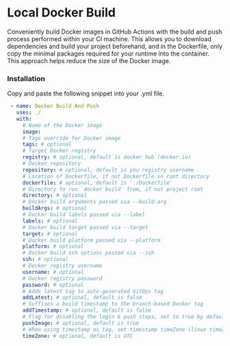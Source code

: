 # Local Docker Build
Conveniently build Docker images in GitHub Actions with the build and push process performed within your CI machine. This allows you to download dependencies and build your project beforehand, and in the Dockerfile, only copy the minimal packages required for your runtime into the container. This approach helps reduce the size of the Docker image.

### Installation
Copy and paste the following snippet into your .yml file.
 ```yaml
  - name: Docker Build And Push
    uses: ./
    with:
      # Name of the Docker image
      image:
      # Tags override for Docker image
      tags: # optional
      # Target Docker registry
      registry: # optional, default is docker hub (docker.io)
      # Docker repository
      repository: # optional, default is you registry username
      # Location of Dockerfile, if not Dockerfile in root directory
      dockerfile: # optional, default is './Dockerfile'
      # Directory to run `docker build` from, if not project root
      directory: # optional
      # Docker build arguments passed via --build-arg
      buildArgs: # optional
      # Docker build labels passed via --label
      labels: # optional
      # Docker build target passed via --target
      target: # optional
      # Docker build platform passed via --platform
      platform: # optional
      # Docker build ssh options passed via --ssh
      ssh: # optional
      # Docker registry username
      username: # optional
      # Docker registry password
      password: # optional
      # Adds latest tag to auto-generated GitOps tag
      addLatest: # optional, default is false
      # Suffixes a build timestamp to the branch-based Docker tag
      addTimestamp: # optional, default is false
      # Flag for disabling the login & push steps, set to true by default
      pushImage: # optional, default is true
      # When using timestamp as tag, set timestamp timeZone (linux timeZone)
      timeZone: # optional, default is UTC
```